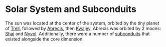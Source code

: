 # Solar System and Subconduits

<meta property="og:description" content="The Abrecis system had 3 known planets and numerous subconduits.">

The sun was located at the center of the system, orbited by the tiny planet of [Trell](other-planets/trell.md), followed by [Abrecis](../introduction.md), then [Kwajey](other-planets/kwajey.md). Abrecis was orbited by 2 moons: [Shaj](moons/shaj.md) and [Nyvol](moons/nyvol.md). Additionally, there were a number of [subconduits](subconduits/introduction.md) that existed alongside the core dimension.